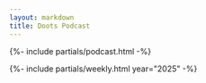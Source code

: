 ```yaml
---
layout: markdown
title: Doots Podcast
---
```



{%- include partials/podcast.html -%}

{%- include partials/weekly.html 
    year="2025" -%}
